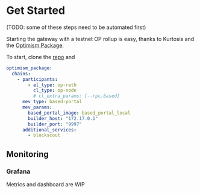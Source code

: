 # Get Started

(TODO: some of these steps need to be automated first)

Starting the gateway with a testnet OP rollup is easy, thanks to Kurtosis  and the [Optimism Package](https://github.com/ethpandaops/optimism-package).

To start, clone the [repo](https://github.com/gattaca-com/based-op) and 


```yml
optimism_package:
  chains:
    - participants:
        - el_type: op-reth
          cl_type: op-node
          # cl_extra_params: [--rpc.based]
      mev_type: based-portal
      mev_params:
        based_portal_image: based_portal_local
        builder_host: "172.17.0.1"
        builder_port: "9997"
      additional_services:
        - blockscout
```


## Monitoring

### Grafana
Metrics and dashboard are WIP
